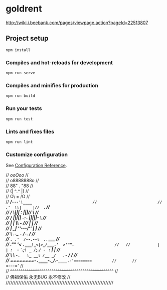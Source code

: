 # goldrent



http://wiki.i.beebank.com/pages/viewpage.action?pageId=22513807





## Project setup
```
npm install
```

### Compiles and hot-reloads for development
```
npm run serve
```

### Compiles and minifies for production
```
npm run build
```

### Run your tests
```
npm run test
```

### Lints and fixes files
```
npm run lint
```

### Customize configuration
See [Configuration Reference](https://cli.vuejs.org/config/).



//                          _ooOoo_                               //  
//                         o8888888o                              //      
//                         88" . "88                              //      
//                         (| ^_^ |)                              //      
//                         O\  =  /O                              //  
//                      ____/`---'\____                           //                          
//                    .'  \\|     |//  `.                         //  
//                   /  \\|||  :  |||//  \                        //      
//                  /  _||||| -:- |||||-  \                       //  
//                  |   | \\\  -  /// |   |                       //  
//                  | \_|  ''\---/''  |   |                       //          
//                  \  .-\__  `-`  ___/-. /                       //          
//                ___`. .'  /--.--\  `. . ___                     //      
//              ."" '<  `.___\_<|>_/___.'  >'"".                  //  
//            | | :  `- \`.;`\ _ /`;.`/ - ` : | |                 //      
//            \  \ `-.   \_ __\ /__ _/   .-` /  /                 //  
//      ========`-.____`-.___\_____/___.-`____.-'========         //      
//                           `=---='                              //  
//      ^^^^^^^^^^^^^^^^^^^^^^^^^^^^^^^^^^^^^^^^^^^^^^^^^^        //  
//              佛祖保佑       永无BUG    永不修改                   //
////////////////////////////////////////////////////////////////////
